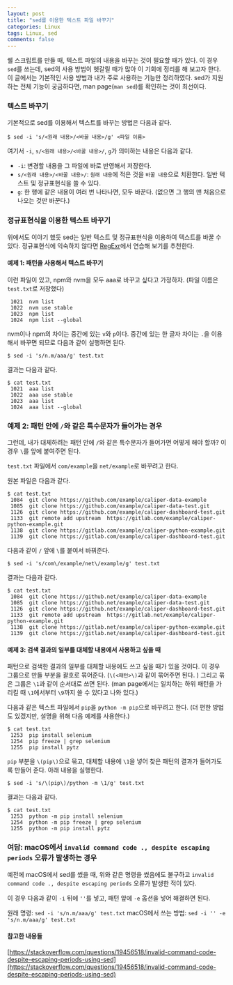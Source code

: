 ```yaml
---
layout: post
title: "sed를 이용한 텍스트 파일 바꾸기"
categories: Linux
tags: Linux, sed
comments: false
---
```


쉘 스크립트를 만들 때, 텍스트 파일의 내용을 바꾸는 것이 필요할 때가 있다. 이 경우 `sed`를 쓰는데, sed의 사용 방법이 헷갈릴 때가 많아 이 기회에 정리를 해 보고자 한다. 이 글에서는 기본적인 사용 방법과 내가 주로 사용하는 기능만 정리하였다. sed가 지원하는 전체 기능이 궁금하다면, man page(`man sed`)를 확인하는 것이 최선이다. 

### 텍스트 바꾸기

기본적으로 sed를 이용해서 텍스트를 바꾸는 방법은 다음과 같다.

```
$ sed -i 's/<원래 내용>/<바꿀 내용>/g' <파일 이름>
```

여기서 `-i`, `s/<원래 내용>/<바꿀 내용>/`, `g`가 의미하는 내용은 다음과 같다.

* `-i`: 변경할 내용을 그 파일에 바로 반영해서 저장한다. 
* `s/<원래 내용>/<바꿀 내용>/`: `원래 내용`에 적은 것을 `바꿀 내용`으로 치환한다. 일반 텍스트 및 정규표현식을 쓸 수 있다. 
* `g`: 한 행에 같은 내용이 여러 번 나타나면, 모두 바꾼다. (없으면 그 행의 맨 처음으로 나오는 것만 바꾼다.)

### 정규표현식을 이용한 텍스트 바꾸기

위에서도 이야기 했듯 sed는 일반 텍스트 및 정규표현식을 이용하여 텍스트를 바꿀 수 있다. 정규표현식에 익숙하지 않다면 [RegExr](https://regexr.com/)에서 연습해 보기를 추천한다.

#### 예제 1: 패턴을 사용해서 텍스트 바꾸기

이런 파일이 있고, npm와 nvm을 모두 aaa로 바꾸고 싶다고 가정하자. (파일 이름은 `test.txt`로 저장했다)

```
 1021  nvm list
 1022  nvm use stable
 1023  npm list
 1024  npm list --global
```

nvm이나 npm의 차이는 중간에 있는 `v`와 `p`이다. 중간에 있는 한 글자 차이는 `.`을 이용해서 바꾸면 되므로 다음과 같이 실행하면 된다. 

```
$ sed -i 's/n.m/aaa/g' test.txt
```

결과는 다음과 같다.

```
$ cat test.txt
 1021  aaa list
 1022  aaa use stable
 1023  aaa list
 1024  aaa list --global
```

### 예제 2: 패턴 안에 `/`와 같은 특수문자가 들어가는 경우

그런데, 내가 대체하려는 패턴 안에 `/`와 같은 특수문자가 들어가면 어떻게 해야 할까? 이 경우 `\`를 앞에 붙여주면 된다. 

`test.txt` 파일에서 `com/example`을 `net/example`로 바꾸려고 한다. 

원본 파일은 다음과 같다. 

```
$ cat test.txt 
 1084  git clone https://github.com/example/caliper-data-example
 1085  git clone https://github.com/example/caliper-data-test.git
 1126  git clone https://github.com/example/caliper-dashboard-test.git
 1133  git remote add upstream  https://gitlab.com/example/caliper-python-example.git
 1138  git clone https://gitlab.com/example/caliper-python-example.git
 1139  git clone https://gitlab.com/example/caliper-dashboard-test.git
```

다음과 같이 `/` 앞에 `\`를 붙여서 바꿔준다.

```
$ sed -i 's/com\/example/net\/example/g' test.txt
```

결과는 다음과 같다. 

```
$ cat test.txt
 1084  git clone https://github.net/example/caliper-data-example
 1085  git clone https://github.net/example/caliper-data-test.git
 1126  git clone https://github.net/example/caliper-dashboard-test.git
 1133  git remote add upstream  https://gitlab.net/example/caliper-python-example.git
 1138  git clone https://gitlab.net/example/caliper-python-example.git
 1139  git clone https://gitlab.net/example/caliper-dashboard-test.git
```

#### 예제 3: 검색 결과의 일부를 대체할 내용에서 사용하고 싶을 때

패턴으로 검색한 결과의 일부를 대체할 내용에도 쓰고 싶을 때가 있을 것이다. 이 경우 그룹으로 만들 부분을 괄호로 묶어준다. (`\(<패턴>\)`과 같이 묶어주면 된다. ) 그리고 묶은 그룹은 `\1`과 같이 순서대로 쓰면 된다. (man page에서는 일치하는 하위 패턴을 가리킬 때 `\1`에서부터 `\9`까지 쓸 수 있다고 나와 있다.)

다음과 같은 텍스트 파일에서 `pip`을 `python -m pip`으로 바꾸려고 한다. (더 편한 방법도 있겠지만, 설명을 위해 다음 예제를 사용한다.)

```
$ cat test.txt
 1253  pip install selenium
 1254  pip freeze | grep selenium
 1255  pip install pytz
```

`pip` 부분을 `\(pip\)`으로 묶고, 대체할 내용에 `\1`을 넣어 찾은 패턴의 결과가 들어가도록 만들어 준다. 
아래 내용을 실행한다.

```
$ sed -i 's/\(pip\)/python -m \1/g' test.txt
```

결과는 다음과 같다.

```
$ cat test.txt
 1253  python -m pip install selenium
 1254  python -m pip freeze | grep selenium
 1255  python -m pip install pytz
```

### 여담: macOS에서 `invalid command code ., despite escaping periods` 오류가 발생하는 경우

예전에 macOS에서 sed를 썼을 때, 위와 같은 명령을 썼음에도 불구하고 `invalid command code ., despite escaping periods` 오류가 발생한 적이 있다. 

이 경우 다음과 같이 `-i` 뒤에 `''`를 넣고, 패턴 앞에 `-e` 옵션을 넣어 해결하면 된다. 

원래 명령: `sed -i 's/n.m/aaa/g' test.txt`
macOS에서 쓰는 방법: `sed -i '' -e 's/n.m/aaa/g' test.txt`

#### 참고한 내용들

[https://stackoverflow.com/questions/19456518/invalid-command-code-despite-escaping-periods-using-sed](https://stackoverflow.com/questions/19456518/invalid-command-code-despite-escaping-periods-using-sed)
